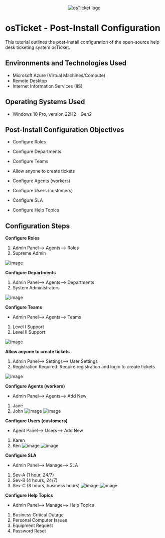 <p align="center">
<img src="https://i.imgur.com/Clzj7Xs.png" alt="osTicket logo"/>
</p>

<h1>osTicket - Post-Install Configuration</h1>
This tutorial outlines the post-install configuration of the open-source help desk ticketing system osTicket.<br />


<h2>Environments and Technologies Used</h2>

- Microsoft Azure (Virtual Machines/Compute)
- Remote Desktop
- Internet Information Services (IIS)

<h2>Operating Systems Used </h2>

- Windows 10 Pro, version 22H2 - Gen2

<h2>Post-Install Configuration Objectives</h2>

- Configure Roles

- Configure Departments

- Configure Teams

- Allow anyone to create tickets

- Configure Agents (workers)

- Configure Users (customers)

- Configure SLA

- Configure Help Topics


<h2>Configuration Steps</h2>


**Configure Roles**
1. Admin Panel--> Agents--> Roles
2. Supreme Admin

![image](https://github.com/DudeOnPC/post-install-config/assets/167653474/64d79afc-5a6f-4934-aa2b-0ab8f3b67663)


**Configure Departments**
1. Admin Panel--> Agents--> Departments
2. System Administrators

![image](https://github.com/DudeOnPC/post-install-config/assets/167653474/bf7da5f0-ed9d-44be-82ab-695e58d8d54b)


**Configure Teams**
- Admin Panel--> Agents--> Teams
  
1. Level I Support
2. Level II Support

![image](https://github.com/DudeOnPC/post-install-config/assets/167653474/063855e7-0097-4a89-a68e-c1d58bf9e751)


**Allow anyone to create tickets**
1. Admin Panel--> Settings--> User Settings
2. Registration Required: Require registration and login to create tickets

![image](https://github.com/DudeOnPC/post-install-config/assets/167653474/5d21dbed-1d88-43d1-92ae-6c61e6387293)

   
**Configure Agents (workers)**
- Admin Panel--> Agents--> Add New
1. Jane
2. John
![image](https://github.com/DudeOnPC/post-install-config/assets/167653474/9155dcf7-0f4b-4673-a59c-9f87e365c51d)
![image](https://github.com/DudeOnPC/post-install-config/assets/167653474/88ff7bab-86ec-4f2f-b6df-95e628a83d2f)


**Configure Users (customers)**
- Agent Panel--> Users--> Add New
1. Karen
2. Ken
![image](https://github.com/DudeOnPC/post-install-config/assets/167653474/7a19329d-5391-4a91-9a00-66587a70e6d7)
![image](https://github.com/DudeOnPC/post-install-config/assets/167653474/25677b01-db6e-4fc8-a71a-03e599b0504a)


**Configure SLA**
- Admin Panel--> Manage--> SLA
1. Sev-A (1 hour, 24/7)
2. Sev-B (4 hours, 24/7)
3. Sev-C (8 hours, business hours)
![image](https://github.com/DudeOnPC/post-install-config/assets/167653474/4f351dde-d87e-4c6b-8314-b1335b2e014c)
![image](https://github.com/DudeOnPC/post-install-config/assets/167653474/dca292f8-c3a3-41fb-80d1-e840f51a0533)


**Configure Help Topics**
- Admin Panel--> Manage--> Help Topics
1. Business Critical Outage
2. Personal Computer Issues
3. Equipment Request
4. Password Reset
